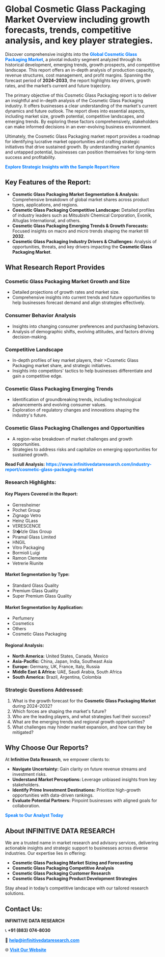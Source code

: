 <h1>Global Cosmetic Glass Packaging Market Overview including growth forecasts, trends, competitive analysis, and key player strategies.</h1>
<p>
Discover comprehensive insights into the 
<a href="https://www.infinitivedataresearch.com/industry-report/cosmetic-glass-packaging-market" rel="dofollow" style="color: #007BFF; text-decoration: none;"><strong>Global Cosmetic Glass Packaging Market</strong></a>, a pivotal industry segment analyzed through its historical development, emerging trends, growth prospects, and competitive landscape. This report offers an in-depth analysis of production capacity, revenue structures, cost management, and profit margins. Spanning the forecast period of <strong>2024–2033</strong>, the report highlights key drivers, growth rates, and the market’s current and future trajectory.
</p>
<p>
The primary objective of this Cosmetic Glass Packaging report is to deliver an insightful and in-depth analysis of the Cosmetic Glass Packaging industry. It offers businesses a clear understanding of the market's current dynamics and future outlook. The report dives into essential aspects, including market size, growth potential, competitive landscapes, and emerging trends. By exploring these factors comprehensively, stakeholders can make informed decisions in an ever-evolving business environment.
</p>
<p>
Ultimately, the Cosmetic Glass Packaging market report provides a roadmap for identifying lucrative market opportunities and crafting strategic initiatives that drive sustained growth. By understanding market dynamics and untapped potential, businesses can position themselves for long-term success and profitability.
</p>
<p>
<a href="https://www.infinitivedataresearch.com/request-sample/reportId=103828" style="color: #007BFF; text-decoration: none;"><strong>Explore Strategic Insights with the Sample Report Here</strong></a>
</p>

<h2>Key Features of the Report:</h2>
<ul>
<li><strong>Cosmetic Glass Packaging Market Segmentation & Analysis:</strong> Comprehensive breakdown of global market shares across product types, applications, and regions.</li>
<li><strong>Cosmetic Glass Packaging Competitive Landscape:</strong> Detailed profiles of industry leaders such as Mitsubishi Chemical Corporation, Evonik, Altuglas International, and others.</li>
<li><strong>Cosmetic Glass Packaging Emerging Trends & Growth Forecasts:</strong> Focused insights on macro and micro trends shaping the market till <strong>2032</strong>.</li>
<li><strong>Cosmetic Glass Packaging Industry Drivers & Challenges:</strong> Analysis of opportunities, threats, and key drivers impacting the <strong>Cosmetic Glass Packaging Market</strong>.</li>
</ul>

<h2>What Research Report Provides</h2>
<h3>Cosmetic Glass Packaging Market Growth and Size</h3>
<ul>
<li>Detailed projections of growth rates and market size.</li>
<li>Comprehensive insights into current trends and future opportunities to help businesses forecast demand and align strategies effectively.</li>
</ul>

<h3>Consumer Behavior Analysis</h3>
<ul>
<li>Insights into changing consumer preferences and purchasing behaviors.</li>
<li>Analysis of demographic shifts, evolving attitudes, and factors driving decision-making.</li>
</ul>

<h3>Competitive Landscape</h3>
<ul>
<li>In-depth profiles of key market players, their >Cosmetic Glass Packaging market share, and strategic initiatives.</li>
<li>Insights into competitors' tactics to help businesses differentiate and gain a competitive edge.</li>
</ul>

<h3>Cosmetic Glass Packaging Emerging Trends</h3>
<ul>
<li>Identification of groundbreaking trends, including technological advancements and evolving consumer values.</li>
<li>Exploration of regulatory changes and innovations shaping the industry's future.</li>
</ul>

<h3>Cosmetic Glass Packaging Challenges and Opportunities</h3>
<ul>
<li>A region-wise breakdown of market challenges and growth opportunities.</li>
<li>Strategies to address risks and capitalize on emerging opportunities for sustained growth.</li>
</ul>
<p><strong>Read Full Analysis:</strong> <a href="https://www.infinitivedataresearch.com/industry-report/cosmetic-glass-packaging-market" rel="dofollow" style="color: #007BFF; text-decoration: none;"><strong>https://www.infinitivedataresearch.com/industry-report/cosmetic-glass-packaging-market</strong></a></p>
<h3>Research Highlights:</h3>
<h4>Key Players Covered in the Report:</h4>
<ul><li>Gerresheimer</li><li>Pochet Group</li><li>Zignago Vetro</li><li>Heinz GLass</li><li>VERESCENCE</li><li>St�lzle Glas Group</li><li>Piramal Glass Limited</li><li>HNGIL</li><li>Vitro Packaging</li><li>Bormioli Luigi</li><li>Ramon Clemente</li><li>Vetrerie Riunite</li></ul>
<h4>Market Segmentation by Type:</h4>
<ul><li>Standard Glass Quality</li><li>Premium Glass Quality</li><li>Super Premium Glass Quality</li></ul>
<h4>Market Segmentation by Application:</h4>
<ul><li>Perfumery</li><li>Cosmetics</li><li>Others</li><li>Cosmetic Glass Packaging</li></ul>

<h4>Regional Analysis:</h4>
<ul>
<li><strong>North America:</strong> United States, Canada, Mexico</li>
<li><strong>Asia-Pacific:</strong> China, Japan, India, Southeast Asia</li>
<li><strong>Europe:</strong> Germany, UK, France, Italy, Russia</li>
<li><strong>Middle East & Africa:</strong> UAE, Saudi Arabia, South Africa</li>
<li><strong>South America:</strong> Brazil, Argentina, Colombia</li>
</ul>

<h3>Strategic Questions Addressed:</h3>
<ol>
<li>What is the growth forecast for the <strong>Cosmetic Glass Packaging Market</strong> during 2024–2032?</li>
<li>Which forces are shaping the market's future?</li>
<li>Who are the leading players, and what strategies fuel their success?</li>
<li>What are the emerging trends and regional growth opportunities?</li>
<li>What challenges may hinder market expansion, and how can they be mitigated?</li>
</ol>

<h2>Why Choose Our Reports?</h2>
<p>At <strong>Infinitive Data Research</strong>, we empower clients to:</p>
<ul>
<li><strong>Navigate Uncertainty:</strong> Gain clarity on future revenue streams and investment risks.</li>
<li><strong>Understand Market Perceptions:</strong> Leverage unbiased insights from key stakeholders.</li>
<li><strong>Identify Prime Investment Destinations:</strong> Prioritize high-growth opportunities with data-driven rankings.</li>
<li><strong>Evaluate Potential Partners:</strong> Pinpoint businesses with aligned goals for collaboration.</li>
</ul>
<p><a href="https://www.infinitivedataresearch.com/industry-report/cosmetic-glass-packaging-market" rel="dofollow" style="color: #007BFF; text-decoration: none;"><strong>Speak to Our Analyst Today</strong></a></p>

<h2>About INFINITIVE DATA RESEARCH</h2>
<p>We are a trusted name in market research and advisory services, delivering actionable insights and strategic support to businesses across diverse industries. Our expertise lies in offering:</p>
<ul>
<li><strong>Cosmetic Glass Packaging Market Sizing and Forecasting</strong></li>
<li><strong>Cosmetic Glass Packaging Competitive Analysis</strong></li>
<li><strong>Cosmetic Glass Packaging Customer Research</strong></li>
<li><strong>Cosmetic Glass Packaging Product Development Strategies</strong></li>
</ul>
<p>Stay ahead in today’s competitive landscape with our tailored research solutions.</p>

<h2>Contact Us:</h2>
<p><strong>INFINITIVE DATA RESEARCH</strong></p>
<p>📞 <strong>+91 (883) 074-8030</strong></p>
<p>📧 <strong><a href="mailto:help@infinitivedataresearch.com" style="color: #007BFF;">help@infinitivedataresearch.com</a></strong></p>
<p>🌐 <strong><a href="https://www.infinitivedataresearch.com" rel="dofollow" style="color: #007BFF;">Visit Our Website</a></strong></p>